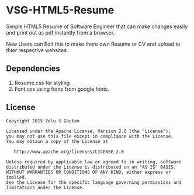 # VSG-HTML5-Resume
Simple HTML5 Resume of Software Engineer  that can make changes easily and print out as pdf instantly from a browser.

New Users can Edit this to make there own Resume or CV and upload to thier respective websites. 

## Dependencies

1. Resume.css for styling
2. Font.css using fonts from google fonts.

## License
    Copyright 2015 Velu S Gautam

    Licensed under the Apache License, Version 2.0 (the "License");
    you may not use this file except in compliance with the License.
    You may obtain a copy of the License at

       http://www.apache.org/licenses/LICENSE-2.0

    Unless required by applicable law or agreed to in writing, software
    distributed under the License is distributed on an "AS IS" BASIS,
    WITHOUT WARRANTIES OR CONDITIONS OF ANY KIND, either express or implied.
    See the License for the specific language governing permissions and
    limitations under the License.
